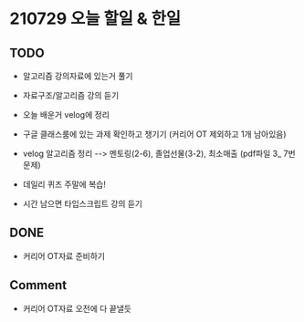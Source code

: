 # 210729 오늘 할일 & 한일

## TODO

- 알고리즘 강의자료에 있는거 풀기

- 자료구조/알고리즘 강의 듣기

- 오늘 배운거 velog에 정리

- 구글 클래스룸에 있는 과제 확인하고 챙기기 (커리어 OT 제외하고 1개 남아있음)

- velog 알고리즘 정리
--> 멘토링(2-6), 졸업선물(3-2), 최소매출 (pdf파일 3_  7번 문제)

- 데일리 퀴즈 주말에 복습!

- 시간 남으면 타입스크립트 강의 듣기

## DONE

- 커리어 OT자료 준비하기

## Comment


- 커리어 OT자료 오전에 다 끝낼듯




